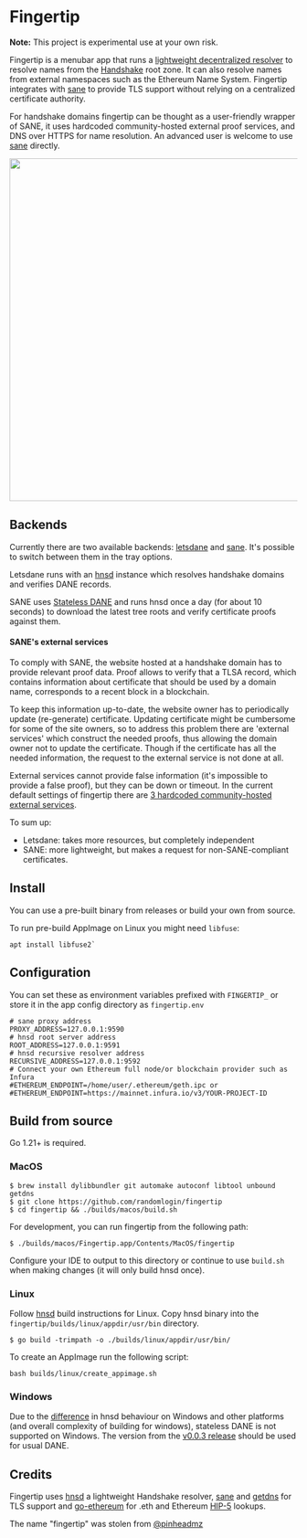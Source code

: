 # Fingertip

**Note:** This project is experimental use at your own risk.

Fingertip is a menubar app that runs a [lightweight decentralized resolver](https://github.com/handshake-org/hnsd) to resolve names from the [Handshake](https://handshake.org) root zone. It can also resolve names from external namespaces such as the Ethereum Name System. Fingertip integrates with [sane](https://github.com/randomlogin/sane) to provide TLS support without relying on a centralized certificate authority. 

For handshake domains fingertip can be thought as a user-friendly wrapper of SANE, it uses hardcoded community-hosted external proof services, and DNS over HTTPS for name resolution. An advanced user is welcome to use [sane](https://github.com/randomlogin/sane) directly.


<img width="600" src="https://user-images.githubusercontent.com/41967894/127166063-fedf072c-fa5e-45e3-acac-bfb46f256831.png" />

## Backends

Currently there are two available backends: [letsdane](https://github.com/buffrr/letsdane) and [sane](https://github.com/randomlogin/sane). It's possible to switch between them in the tray options.

Letsdane runs with an [hnsd](https://github.com/handshake-org/hnsd) instance which resolves handshake domains and verifies DANE records.

SANE uses [Stateless DANE](https://github.com/handshake-org/HIPs/blob/master/HIP-0017.md) and runs hnsd once a day (for about 10 seconds) to download the latest tree roots and verify certificate proofs against them.

#### SANE's external services

To comply with SANE, the website hosted at a handshake domain has to provide relevant proof data. Proof allows to verify that a TLSA record, which contains information about certificate that should be used by a domain name, corresponds to a recent block in a blockchain. 

To keep this information up-to-date, the website owner has to periodically update (re-generate) certificate. Updating certificate might be cumbersome for some of the site owners, so to address this problem there are 'external services' which construct the needed proofs, thus allowing the domain owner not to update the certificate. Though if the certificate has all the needed information, the request to the external service is not done at all.

External services cannot provide false information (it's impossible to provide a false proof), but they can be down or timeout. In the current default settings of fingertip there are [3 hardcoded community-hosted external services](https://github.com/randomlogin/sane?tab=readme-ov-file#external-service).

To sum up:
- Letsdane: takes more resources, but completely independent
- SANE: more lightweight, but makes a request for non-SANE-compliant certificates.

## Install

You can use a pre-built binary from releases or build your own from source.

To run pre-build AppImage on Linux you might need `libfuse`:

```
apt install libfuse2`
```

## Configuration
You can set these as environment variables prefixed with `FINGERTIP_` or store it in the app config directory as `fingertip.env`

```
# sane proxy address
PROXY_ADDRESS=127.0.0.1:9590
# hnsd root server address
ROOT_ADDRESS=127.0.0.1:9591
# hnsd recursive resolver address
RECURSIVE_ADDRESS=127.0.0.1:9592
# Connect your own Ethereum full node/or blockchain provider such as Infura
#ETHEREUM_ENDPOINT=/home/user/.ethereum/geth.ipc or
#ETHEREUM_ENDPOINT=https://mainnet.infura.io/v3/YOUR-PROJECT-ID
```

## Build from source

Go 1.21+ is required.

### MacOS

```
$ brew install dylibbundler git automake autoconf libtool unbound getdns
$ git clone https://github.com/randomlogin/fingertip
$ cd fingertip && ./builds/macos/build.sh
```

For development, you can run fingertip from the following path:
```
$ ./builds/macos/Fingertip.app/Contents/MacOS/fingertip
```
        
Configure your IDE to output to this directory or continue to use `build.sh` when making changes (it will only build hnsd once).


### Linux

Follow [hnsd](https://github.com/handshake-org/hnsd) build instructions for Linux. Copy hnsd binary into the `fingertip/builds/linux/appdir/usr/bin` directory.

```
$ go build -trimpath -o ./builds/linux/appdir/usr/bin/
```

To create an AppImage run the following script: 

```
bash builds/linux/create_appimage.sh 
```

### Windows

Due to the [difference](https://github.com/handshake-org/hnsd/issues/128) in hnsd behaviour on Windows and other platforms (and overall complexity of building for windows), stateless DANE is not supported on Windows.
The version from the [v0.0.3 release](https://github.com/imperviousinc/fingertip/releases/tag/v0.0.3) should be used for usual DANE.


## Credits
Fingertip uses [hnsd](https://github.com/handshake-org/hnsd) a lightweight Handshake resolver, [sane](https://github.com/randomlogin/sane) and [getdns](https://getdnsapi.net/) for TLS support and [go-ethereum](https://github.com/ethereum/go-ethereum) for .eth and Ethereum [HIP-5](https://github.com/handshake-org/HIPs/blob/master/HIP-0005.md) lookups.

The name "fingertip" was stolen from [@pinheadmz](https://github.com/pinheadmz)
